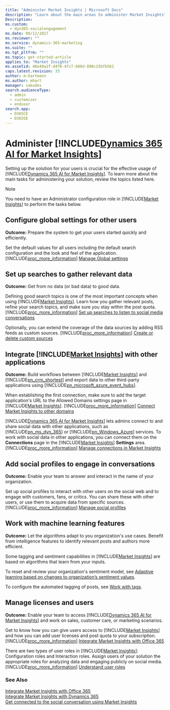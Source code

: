 ```yaml
---
title: "Administer Market Insights | Microsoft Docs"
description: "Learn about the main areas to administer Market Insights"
Description: 
ms.custom: 
  - dyn365-socialengagement
ms.date: 09/12/2017
ms.reviewer: ""
ms.service: dynamics-365-marketing
ms.suite: ""
ms.tgt_pltfrm: ""
ms.topic: get-started-article
applies_to: "Market Insights"
ms.assetid: 48e49a2f-d4f8-4fc7-b88d-890c15bfb561
caps.latest.revision: 33
author: m-hartmann
ms.author: mhart
manager: sakudes
search.audienceType: 
  - admin
  - customizer
  - enduser
search.app: 
  - D365CE
  - D365SE
---
```

# Administer [!INCLUDE[Dynamics 365 AI for Market Insights](../includes/pn-market-insights-long.md)]
Setting up the solution for your users is crucial for the effective usage of [!INCLUDE[Dynamics 365 AI for Market Insights](../includes/pn-market-insights-long.md)]. To learn more about the main tasks for administering your solution, review the topics listed here.  
  
> [!NOTE]
>  You need to have an Administrator configuration role in [!INCLUDE[Market Insights](../includes/pn-market-insights-short.md)] to perform the tasks below.  
  
## Configure global settings for other users  
**Outcome:** Prepare the system to get your users started quickly and efficiently.  

Set the default values for all users including the default search configuration and the look and feel of the application. [!INCLUDE[proc_more_information](../includes/proc-more-information.md)] [Manage Global settings](manage-global-settings.md)  
  
## Set up searches to gather relevant data  
**Outcome:** Get from no data (or bad data) to good data.  
  
Defining good search topics is one of the most important concepts when using [!INCLUDE[Market Insights](../includes/pn-market-insights-short.md)]. Learn how you gather relevant posts, refine your search topics, and make sure you stay within the post quota. [!INCLUDE[proc_more_information](../includes/proc-more-information.md)] [Set up searches to listen to social media conversations](set-up-searches.md)  
  
Optionally, you can extend the coverage of the data sources by adding RSS feeds as custom sources. [!INCLUDE[proc_more_information](../includes/proc-more-information.md)] [Create or delete custom sources](custom-sources.md)  
  
## Integrate [!INCLUDE[Market Insights](../includes/pn-market-insights-short.md)] with other applications  
**Outcome:** Build workflows between [!INCLUDE[Market Insights](../includes/pn-market-insights-short.md)] and [!INCLUDE[pn_crm_shortest](../includes/pn-crm-shortest.md)] and export data to other third-party applications using [!INCLUDE[pn_microsoft_azure_event_hubs](../includes/pn-microsoft-azure-event-hubs.md)].  
  
When establishing the first connection, make sure to add the target application's URL to the Allowed Domains settings page in [!INCLUDE[Market Insights](../includes/pn-market-insights-short.md)]. [!INCLUDE[proc_more_information](../includes/proc-more-information.md)] [Connect Market Insights to other domains](connect-other-domains.md)  
  
[!INCLUDE[Dynamics 365 AI for Market Insights](../includes/pn-market-insights-long.md)] lets admins connect to and share social data with other applications, such as [!INCLUDE[pn_ms_dyn_365](../includes/pn-ms-dyn-365.md)] or [!INCLUDE[pn_Windows_Azure](../includes/pn-windows-azure.md)] services. To work with social data in other applications, you can connect them on the **Connections** page in the [!INCLUDE[Market Insights](../includes/pn-market-insights-short.md)] **Settings** area. [!INCLUDE[proc_more_information](../includes/proc-more-information.md)] [Manage connections in Market Insights](manage-connections.md)  
  
## Add social profiles to engage in conversations  
**Outcome:** Enable your team to answer and interact in the name of your organization.  
 
Set up social profiles to interact with other users on the social web and to engage with customers, fans, or critics. You can share these with other users, or use them to acquire data from specific sources. [!INCLUDE[proc_more_information](../includes/proc-more-information.md)] [Manage social profiles](manage-social-profiles.md)  
  
## Work with machine learning features  
**Outcome:** Let the algorithms adapt to you organization's use cases. Benefit from intelligence features to identify relevant posts and authors more efficient.  
  
Some tagging and sentiment capabilities in [!INCLUDE[Market Insights](../includes/pn-market-insights-short.md)] are based on algorithms that learn from your inputs.  
  
To reset and review your organization's sentiment model, see [Adaptive learning based on changes to organization’s sentiment values](adaptive-learning.md).  
  
To configure the automated tagging of posts, see [Work with tags](tags.md).  
  
## Manage licenses and users  
**Outcome:** Enable your team to access [!INCLUDE[Dynamics 365 AI for Market Insights](../includes/pn-market-insights-long.md)] and work on sales, customer care, or marketing scenarios.  
  
Get to know how you can give users access to [!INCLUDE[Market Insights](../includes/pn-market-insights-short.md)] and how you can add user licenses and post quota to your subscription. [!INCLUDE[proc_more_information](../includes/proc-more-information.md)] [Integrate Market Insights with Office 365](manage-licenses.md)  
  
There are two types of user roles in [!INCLUDE[Market Insights](../includes/pn-market-insights-short.md)]: Configuration roles and Interaction roles. Assign users of your solution the appropriate roles for analyzing data and engaging publicly on social media. [!INCLUDE[proc_more_information](../includes/proc-more-information.md)] [Understand user roles](user-roles.md)  
  
### See Also  
[Integrate Market Insights with Office 365](manage-licenses.md)   
[Integrate Market Insights with Dynamics 365](integrate-widgets-dynamics-365.md)   
[Get connected to the social conversation using Market Insights](get-connected-social-conversation.md)
 
